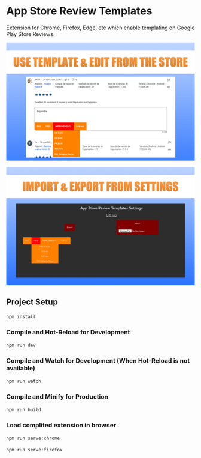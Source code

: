 # App Store Review Templates

Extension for Chrome, Firefox, Edge, etc which enable templating on Google Play Store Reviews. 


![use template & edit directly from Play Store](/marketing/play-store.png)

![import & export](/marketing/settings.png)

## Project Setup

```sh
npm install
```

### Compile and Hot-Reload for Development

```sh
npm run dev
```

### Compile and Watch for Development (When Hot-Reload is not available)

```sh
npm run watch
```

### Compile and Minify for Production

```sh
npm run build
```

### Load complited extension in browser

```sh
npm run serve:chrome
```

```sh
npm run serve:firefox
```
